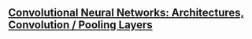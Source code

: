 [Convolutional Neural Networks: Architectures, Convolution / Pooling Layers](http://cs231n.github.io/convolutional-networks/)
---
